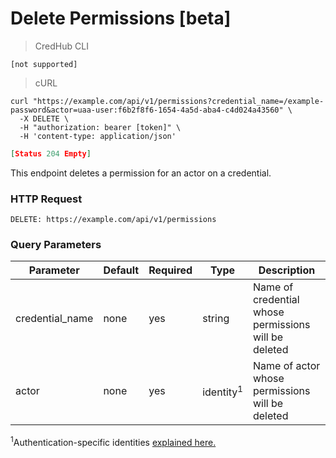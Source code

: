# Delete Permissions [beta]

> CredHub CLI

```shell
[not supported]
```

> cURL

```shell
curl "https://example.com/api/v1/permissions?credential_name=/example-password&actor=uaa-user:f6b2f8f6-1654-4a5d-aba4-c4d024a43560" \
  -X DELETE \
  -H "authorization: bearer [token]" \
  -H 'content-type: application/json'
```

```json
[Status 204 Empty]
```

This endpoint deletes a permission for an actor on a credential. 

### HTTP Request

`DELETE: https://example.com/api/v1/permissions`

### Query Parameters

Parameter | Default | Required | Type | Description
--------- | --------- | --------- | --------- | -----------
credential_name | none | yes | string | Name of credential whose permissions will be deleted
actor | none | yes | identity<sup>1</sup> | Name of actor whose permissions will be deleted

<sup>1</sup>Authentication-specific identities [explained here.](https://github.com/cloudfoundry-incubator/credhub/blob/master/docs/initiatives/authentication-identities.md)
